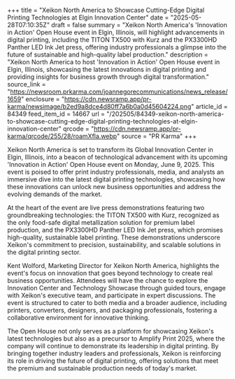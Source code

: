 +++
title = "Xeikon North America to Showcase Cutting-Edge Digital Printing Technologies at Elgin Innovation Center"
date = "2025-05-28T07:10:35Z"
draft = false
summary = "Xeikon North America's 'Innovation in Action' Open House event in Elgin, Illinois, will highlight advancements in digital printing, including the TITON TX500 with Kurz and the PX3300HD Panther LED Ink Jet press, offering industry professionals a glimpse into the future of sustainable and high-quality label production."
description = "Xeikon North America to host 'Innovation in Action' Open House event in Elgin, Illinois, showcasing the latest innovations in digital printing and providing insights for business growth through digital transformation."
source_link = "https://newsroom.prkarma.com/joannegorecommunications/news_release/1659"
enclosure = "https://cdn.newsramp.app/pr-karma/newsimage/b2ed9a8dce4d80ff7a6b0a0d45604224.png"
article_id = 84349
feed_item_id = 14667
url = "/202505/84349-xeikon-north-america-to-showcase-cutting-edge-digital-printing-technologies-at-elgin-innovation-center"
qrcode = "https://cdn.newsramp.app/pr-karma/qrcode/255/28/roamXfla.webp"
source = "PR Karma"
+++

<p>Xeikon North America is set to transform its Global Innovation Center in Elgin, Illinois, into a beacon of technological advancement with its upcoming 'Innovation in Action' Open House event on Monday, June 9, 2025. This event is poised to offer print industry professionals, media, and analysts an immersive dive into the latest digital printing technologies, showcasing how these innovations can unlock new business opportunities and address the evolving demands of the market.</p><p>At the heart of the event are live press demonstrations featuring two groundbreaking technologies: the TITON TX500 with Kurz, recognized as the only food-safe digital metallization solution for premium label production, and the PX3300HD Panther LED Ink Jet press, which promises high-quality, sustainable label printing. These demonstrations underscore Xeikon's commitment to precision, sustainability, and scalable solutions in the digital printing sector.</p><p>Kent Wolford, Marketing Director for Xeikon North America, highlights the event's focus on innovation that goes beyond technology to create real business opportunities. Attendees will have the chance to explore the Innovation Center and Technology Showcase through guided tours, engage with Xeikon's executive team, and participate in expert discussions. The event is structured to cater to both media and a broader audience, including printers, converters, designers, and packaging professionals, fostering a collaborative environment for innovative thinking.</p><p>The Open House not only serves as a platform for showcasing Xeikon's latest technologies but also as a precursor to Amplify Print 2025, where the company will continue to demonstrate its leadership in digital printing. By bringing together industry leaders and professionals, Xeikon is reinforcing its role in driving the future of digital printing, offering solutions that meet the premium and sustainable production needs of today's market.</p>